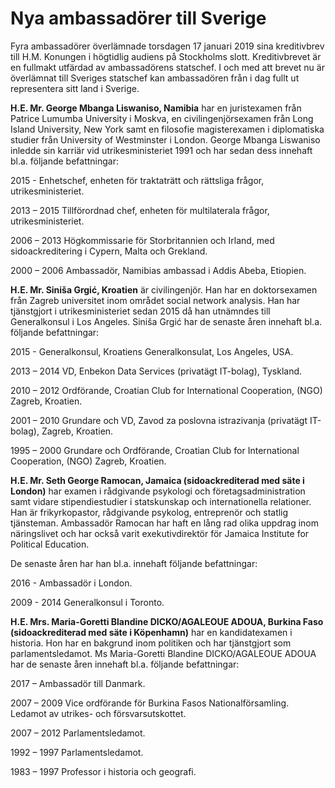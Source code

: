 # Nya ambassadörer till Sverige

Fyra ambassadörer överlämnade torsdagen 17 januari 2019 sina kreditivbrev till H.M. Konungen i högtidlig audiens på Stockholms slott. Kreditivbrevet är en fullmakt utfärdad av ambassadörens statschef. I och med att brevet nu är överlämnat till Sveriges statschef kan ambassadören från i dag fullt ut representera sitt land i Sverige.

**H.E. Mr. George Mbanga Liswaniso, Namibia**
har en juristexamen från Patrice Lumumba University i Moskva, en civilingenjörsexamen från Long Island University, New York samt en filosofie magisterexamen i diplomatiska studier från University of Westminster i London. George Mbanga Liswaniso inledde sin karriär vid utrikesministeriet 1991 och har sedan dess innehaft bl.a. följande befattningar:

2015 - Enhetschef, enheten för traktaträtt och rättsliga frågor, utrikesministeriet.

2013 – 2015 Tillförordnad chef, enheten för multilaterala frågor, utrikesministeriet.

2006 – 2013 Högkommissarie för Storbritannien och Irland, med sidoackreditering i Cypern, Malta och Grekland.

2000 – 2006 Ambassadör, Namibias ambassad i Addis Abeba, Etiopien.


**H.E. Mr. Siniša Grgić, Kroatien**
är civilingenjör. Han har en doktorsexamen från Zagreb universitet inom området social network analysis. Han har tjänstgjort i utrikesministeriet sedan 2015 då han utnämndes till Generalkonsul i Los Angeles. Siniša Grgić har de senaste åren innehaft bl.a. följande befattningar:

2015 - Generalkonsul, Kroatiens Generalkonsulat, Los Angeles, USA.

2013 – 2014 VD, Enbekon Data Services (privatägt IT-bolag), Tyskland.

2010 – 2012 Ordförande, Croatian Club for International Cooperation, (NGO) Zagreb, Kroatien.

2001 – 2010 Grundare och VD, Zavod za poslovna istrazivanja (privatägt IT-bolag), Zagreb, Kroatien.

1995 – 2000 Grundare och Ordförande, Croatian Club for International Cooperation, (NGO) Zagreb, Kroatien.



**H.E. Mr. Seth George Ramocan, Jamaica (sidoackrediterad med säte i London)**
har examen i rådgivande psykologi och företagsadministration samt vidare stipendiestudier i statskunskap och internationella relationer. Han är frikyrkopastor, rådgivande psykolog, entreprenör och statlig tjänsteman. Ambassadör Ramocan har haft en lång rad olika uppdrag inom näringslivet och har också varit exekutivdirektör för Jamaica Institute for Political Education.

De senaste åren har han bl.a. innehaft följande befattningar:

2016 - Ambassadör i London.

2009 - 2014 Generalkonsul i Toronto.


**H.E. Mrs. Maria-Goretti Blandine DICKO/AGALEOUE ADOUA, Burkina Faso (sidoackrediterad med säte i Köpenhamn)**
har en kandidatexamen i historia. Hon har en bakgrund inom politiken och har tjänstgjort som parlamentsledamot. Ms Maria-Goretti Blandine DICKO/AGALEOUE ADOUA har de senaste åren innehaft bl.a. följande befattningar:

2017 – Ambassadör till Danmark.

2007 – 2009 Vice ordförande för Burkina Fasos Nationalförsamling.
Ledamot av utrikes- och försvarsutskottet.

2007 – 2012 Parlamentsledamot.

1992 – 1997 Parlamentsledamot.

1983 – 1997 Professor i historia och geografi.
